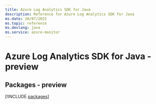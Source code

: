 ```yaml
---
title: Azure Log Analytics SDK for Java
description: Reference for Azure Log Analytics SDK for Java
ms.date: 10/07/2025
ms.topic: reference
ms.devlang: java
ms.service: azure-monitor
---
```

# Azure Log Analytics SDK for Java - preview
## Packages - preview
[!INCLUDE [packages](log-analytics-index.md)]